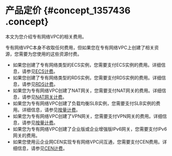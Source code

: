 # 产品定价 {#concept_1357436 .concept}

本文为您介绍专有网络VPC的相关费用。

专有网络VPC本身不收取任何费用，但如果您在专有网络VPC上创建了相关资源，您需要为您使用的这些资源付费。

-   如果您创建了专有网络类型的ECS实例，您需要支付ECS实例的费用。详细信息，请参见[ECS计费](../../../../intl.zh-CN/产品定价/计费概览.md#)。
-   如果您创建了专有网络类型的RDS实例，您需要支付RDS实例的费用。详细信息，请参见[RDS计费](../../../../intl.zh-CN/云数据库RDS价格/计费方式与收费项.md#)。
-   如果您为专有网络VPC创建了NAT网关，您需要支付NAT网关的费用。详细信息，请参见[NAT网关计费](../../../../intl.zh-CN/产品定价/计费说明.md#)。
-   如果您为专有网络VPC创建了负载均衡SLB实例，您需要支付SLB实例的费用。详细信息，请参见[按量计费](../../../../intl.zh-CN/产品定价/按量计费.md#)。
-   如果您为专有网络VPC创建了VPN网关，您需要支付VPN网关的费用。详细信息，请参见[按量计费](../../../../intl.zh-CN/产品定价/按量计费.md#)。
-   如果您为专有网络VPC创建了企业版或企业增强版IPv6网关，您需要支付IPv6网关的费用。
-   如果您使用云企业网CEN实现专有网络VPC间互通，您需要支付CEN费用。详细信息，请参见[CEN计费](../../../../intl.zh-CN/产品定价/计费说明.md#)。

